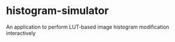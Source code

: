# histogram-simulator
An application to perform LUT-based image histogram modification interactively
